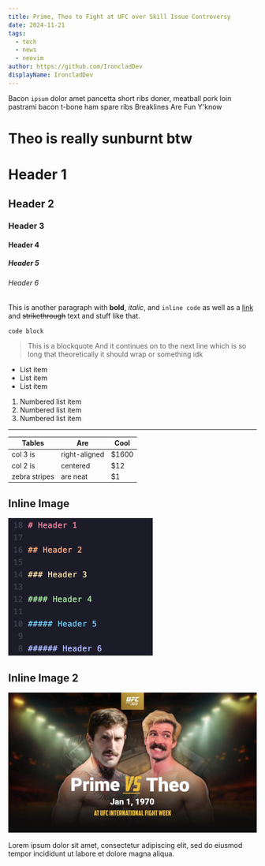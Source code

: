 ```yaml
---
title: Prime, Theo to Fight at UFC over Skill Issue Controversy
date: 2024-11-21
tags: 
  - tech
  - news
  - neovim
author: https://github.com/IroncladDev
displayName: IroncladDev
---
```


Bacon `ipsum` dolor amet pancetta short ribs doner, meatball pork loin pastrami bacon t-bone ham spare ribs
Breaklines
Are
Fun
Y'know

# Theo is really sunburnt btw

# Header 1

## Header 2

### Header 3

#### Header 4

##### Header 5

###### Header 6

This is another paragraph with **bold**, _italic_, and `inline code` as well as a [link](https://example.com) and ~~strikethrough~~ text and stuff like that.

```tsx
code block
```

> This is a blockquote
> And it continues on to the next line which is so long that theoretically it should wrap or something idk

- List item
- List item
- List item

1. Numbered list item
2. Numbered list item
3. Numbered list item

---

| Tables        | Are           | Cool  |
| ------------- | ------------- | ----- |
| col 3 is      | right-aligned | $1600 |
| col 2 is      | centered      |   $12 |
| zebra stripes | are neat      |    $1 |

## Inline Image

![Image](inline.png)

## Inline Image 2

![Image](cover.png)

Lorem ipsum dolor sit amet, consectetur adipiscing elit, sed do eiusmod tempor incididunt ut labore et dolore magna aliqua.
